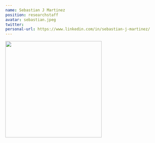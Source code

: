 ```yaml
---
name: Sebastian J Martinez
position: researchstaff
avatar: sebastian.jpeg
twitter: 
personal-url: https://www.linkedin.com/in/sebastian-j-martinez/
---
```


<img width="300" src="{{site.baseurl}}/images/people/{{page.avatar}}" data-action="zoom">
